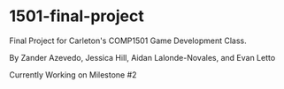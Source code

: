 # 1501-final-project
Final Project for Carleton's COMP1501 Game Development Class.

By Zander Azevedo, Jessica Hill, Aidan Lalonde-Novales, and Evan Letto

Currently Working on Milestone #2